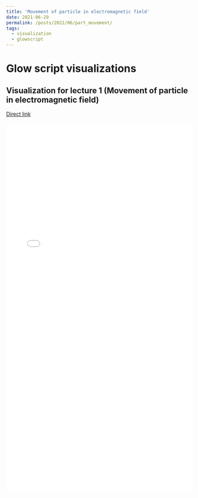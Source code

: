 ```yaml
---
title: 'Movement of particle in electromagnetic field'
date: 2021-06-29
permalink: /posts/2021/06/part_movement/
tags:
  - visualization
  - glowscript
---
```


# Glow script visualizations

## Visualization for lecture 1 (Movement of particle in electromagnetic field)

[Direct link](https://www.glowscript.org/#/user/Gordonice/folder/PhysTechAccelLections/program/Lec01pipe)

<iframe src="/files/glowscript/Lec01pipe.html" style="width: 100%; height: 1000px;border: none;"></iframe>

[comment]: <> (<iframe src="/files/glowscript/Lec01pipe.html" width="500" height="500"></iframe>)
